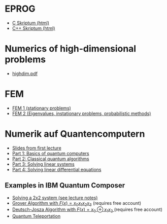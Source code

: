 # EPROG

- <a href="eprog_c.html"> C Skriptum (html) </a>
- <a href="eprog_cpp.html"> C++ Skriptum (html) </a>

# Numerics of high-dimensional problems

- <a href="highdim.pdf"> highdim.pdf </a>

# FEM

- <a href="FEM_VO.pdf"> FEM 1 (stationary problems) </a>
- <a href="FEM2.pdf"> FEM 2 (Eigenvalues, instationary problems, probabilistic methods) </a>

# Numerik auf Quantencomputern
- <a href="First_Lecture.pdf">Slides from first lecture</a>
- <a href="QNumerics_part1.pdf">Part 1: Basics of quantum computers</a>
- <a href="QNumerics_part2.pdf">Part 2: Classical quantum algorithms</a> 
- <a href="HHL.pdf">Part 3: Solving linear systems</a> 
- <a href="odes.pdf">Part 4: Solving linear differential equations</a>
## Examples in IBM Quantum Composer
- <a href="https://quantum-computing.ibm.com/composer/files/new?initial=N4IgdghgtgpiBcIASSAyAmEAaEBHCAzlAiAPIAKAogHICKAggMoCyABOgHQAMA3ADpgAlmADGAGwCuAExis%2BeGGMEAjAIwdhI%2BfzADcAJxgBzVrgDaAFgC6OkYZMizAVhsCBAD1NmAzK7DKIfX1BGH0vLj8AoJCw81VIwODQr3QE6OTzXx0ACy94nJS0pNizCJ0o4ryimMLyxJrMvxEJAAoAB0FWAHp2LFYAWg7u3tYhnvQ%2B71YAKlHOnosASiq%2BxttWjr7N1i4%2BrmXzVNWfaozS05L8gQqGs1S69JKsgVzDpraWwcEu9AOzeOO9xeVQelXMZWu9TOV38UJKQNhjy8z1E%2BgAnu1BH8AeEmujMcNvH8jrjQbcIYiwf8LrVIUi1sC4u9MT9iVZjjDXncaeCedSyWcETczijmpitoI9ns2cdRRt5iMxiMvsMJgMprMlUsVsi%2BRThZc%2BUK4bqCkyzdydAIuj0AAIiAD2kigYAIrFKWFUnu9XomE28WADQawFiwTiwADZI9GowB2LAADiwAE5PbtVOnM56vaoJqoA-nPQWC6HVOHVFHVPGq57q9Wk6pU%2Bhds2sK32774tgQDICHZBG0AC6CB1gEggAC%2BQA"> Solving a 2x2 system (see lecture notes) </a> 
- <a href="https://quantum-computing.ibm.com/composer/files/new?initial=N4IgdghgtgpiBcIDiAnA9gNxigBAFRgGcAXEAGhAEcJCoEQB5ABQFEA5ARQEEBlAWRwAmAHQAGANwAdMAEswAYwA2AVwAmMHJKoxFMgEYBGYXPlapYAOYRiG5QH1COCGRx6X8l6pzBpOHAAsncz9AvWCAnHlwwNVwgA8g3xwEsKSEqLScWKSY8PkAZgTnV3dPaKz4xLA-FMqM6uSKnKqQ13L61uywAF9pKxscewAhJxc3SM8XGBcAM28k%2BQAWIrHSrKm8hOmcGbzl0ZKJ9ZwYc16wShQYCxxKAG0ANgBdc3krm-k7xZfpaSvCGDEW53UQ-MD-QHAgxgiFA%2B6CGFESH3fKIgFwr5o5F3ACsYMC91B5gJd2hxOBCPJKLBCXueKpuLBS1pIKeLnu0PZdwRXNRXO%2BrxZ3y59OkzOBoK5nIpbOBfOBAukJKJSqh%2BJlDNR5hZKrALLJ0hZlMNcvV1NehQlso51u5tq1qvNJsJNLV2o1zruDrAyrNpL9xp9pvMwytUttPNN-NtorA9kcLvDXMjTrjdhGibVyfttuFwNj8bDWZlvLBsBoyiuVpwAFoAHyRVnmcuESsaG21hufA1gFttmWdxuBvtV6mDz7e6QAeinOAAAvI0CooGBHCCyKIN1vN5uDGQ9wf92RBGR8mRFmQcWQHtfbzeAOxkR-PsgADjIAE597uD7-9weTwMQDgP3M8DAvAwrwMG8DEfAx3wML9BFBcgQHUQg3hkAAHYgZDQMB6BAbogA">Grover Algorithm with $F(x) = x_0x_1x_2x_3$</a> (requires free account)
- <a href="https://quantum-computing.ibm.com/composer/files/new?initial=N4IgdghgtgpiBcIAiMAuBXAzgYwBYFoApAe0wC8J8AVGTVEAGhAEcJMoEQB5ABQFEAcgEUAggGUAsgAIATADoADAG4AOmACWYbABt0AExhSVLGNvUAjAIxzN2Y6rBrmAJxgBzKcwDaAVgC6DtiuHtheAMwBamqumGieXgqRYDFx3pZJKajxMhm0qeG5sVneACxJuPGJDhVp5dlJAB7xZdXNSdjYTbUM9T3eEYFdCX59BYPxEaMtap2VIxPts929C63eVWo1XulrXjkOsGzornNS%2BAB8UqEbYIeYx4a1Z5ehO2p3D-XPV3tJagD0-ykAAFsMRdFAwJgpAkGAo4Qj4ZYGMjUQwZAwwgwSgwfAwAGwMADsDAAHGSKZYkaicowQAYcM51AAHVDqYhgTggAC%2BQA">Deutsch-Josza Algorithm with $F(x) = x_0\oplus x_1x_2$ </a> (requires free account)
- <a href="https://quantum-computing.ibm.com/composer/files/new?initial=N4IgdghgtgpiBcICqYAuBLVAbGATABAMboBOhArpiADQgCOEAzlAiAPIAKAogHICKAQQDKAWXwAmAHQAGANwAdMOjCEs5XDHzz6MLOgBGARknLC2hWEV0SMAOb46AbQDMAXQuEb9woceH3ip52ROJ%2BAZZgNowwqA5hFlExceLhABZx-h4AHhmu1MnhhDlO0nm5Fukl4bBM5DZxpfgAtAB8RL6lFjWMdZpO-s1thKGdiugAZvgAFD74ALxz%2BIYAlPgAXgUWE9PD84sr%2BMWOKRaKAPRn%2BAAChAD2alBgjPiO0tRvhtTi1M7UACzUACs1AAbNQAOzUAAcrhoIA0jE86AADhhbmBWCAAL5AA">Quantum Teleportation </a>

